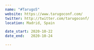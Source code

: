 ```yaml
---
name: "#Tarugo5"
website: https://www.tarugoconf.com/
twitter: http://twitter.com/tarugoconf/
location: Madrid, Spain

date_start: 2020-10-22
date_end:   2020-10-24

---
```


